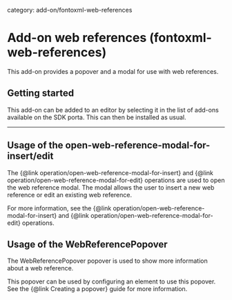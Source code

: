 category: add-on/fontoxml-web-references

# Add-on web references (fontoxml-web-references)

This add-on provides a popover and a modal for use with web references.

## Getting started

This add-on can be added to an editor by selecting it in the list of add-ons available on the SDK porta. This can then be installed as usual.

---

## Usage of the open-web-reference-modal-for-insert/edit

The {@link operation/open-web-reference-modal-for-insert} and {@link operation/open-web-reference-modal-for-edit} operations are used to open the web reference modal. The modal allows the user to insert a new web reference or edit an existing web reference.

For more information, see the {@link operation/open-web-reference-modal-for-insert} and {@link operation/open-web-reference-modal-for-edit} operations.

## Usage of the WebReferencePopover

The WebReferencePopover popover is used to show more information about a web reference.

This popover can be used by configuring an element to use this popover. See the {@link Creating a popover} guide for more information.
